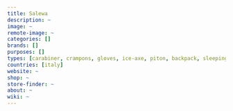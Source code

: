 ```yaml
---
title: Salewa
description: ~
image: ~
remote-image: ~
categories: []
brands: []
purposes: []
types: [carabiner, crampons, gloves, ice-axe, piton, backpack, sleeping-bag]
countries: [italy]
website: ~
shop: ~
store-finder: ~
about: ~
wiki: ~
---
```


